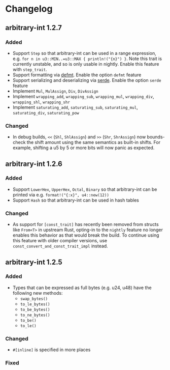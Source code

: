 # Changelog

## arbitrary-int 1.2.7

### Added

- Support `Step` so that arbitrary-int can be used in a range expression, e.g. `for n in u3::MIN..=u3::MAX { println!("{n}") }`. Note this trait is currently unstable, and so is only usable in nightly. Enable this feature with `step_trait`.
- Support formatting via [defmt](https://crates.io/crates/defmt). Enable the option `defmt` feature
- Support serializing and deserializing via [serde](https://crates.io/crates/serde). Enable the option `serde` feature
- Implement `Mul`, `MulAssign`, `Div`, `DivAssign`
- Implement `wrapping_add`, `wrapping_sub`, `wrapping_mul`, `wrapping_div`, `wrapping_shl`, `wrapping_shr`
- Implement `saturating_add`, `saturating_sub`, `saturating_mul`, `saturating_div`, `saturating_pow`

### Changed
- In debug builds, `<<` (`Shl`, `ShlAssign`) and `>>` (`Shr`, `ShrAssign`) now bounds-check the shift amount using the same semantics as built-in shifts. For example, shifting a u5 by 5 or more bits will now panic as expected.

## arbitrary-int 1.2.6

### Added

- Support `LowerHex`, `UpperHex`, `Octal`, `Binary` so that arbitrary-int can be printed via e.g. `format!("{:x}", u4::new(12))`
- Support `Hash` so that arbitrary-int can be used in hash tables

### Changed

- As support for `[const_trait]` has recently been removed from structs like `From<T>` in upstream Rust, opting-in to the `nightly` feature no longer enables this behavior as that would break the build. To continue using this feature with older compiler versions, use `const_convert_and_const_trait_impl` instead.

## arbitrary-int 1.2.5

### Added

- Types that can be expressed as full bytes (e.g. u24, u48) have the following new methods:
    * `swap_bytes()`
    * `to_le_bytes()`
    * `to_be_bytes()`
    * `to_ne_bytes()`
    * `to_be()`
    * `to_le()`

### Changed

- `#[inline]` is specified in more places

### Fixed
